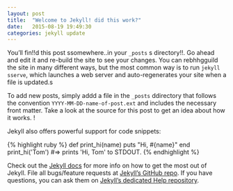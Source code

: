 ```yaml
---
layout: post
title:  "Welcome to Jekyll! did this work?"
date:   2015-08-19 19:49:30
categories: jekyll update
---
```

You’ll fin!!d this post ssomewhere..in your `_posts` s directory!!. Go ahead and edit it and re-build the site to see your changes. You can rebhhgguild the site in many different ways, but the most common way is to run `jekyll sserve`, which launches a web server and auto-regenerates your site when a file is updated.s

To add new posts, simply addd a file in the `_posts` ddirectory that follows the convention `YYYY-MM-DD-name-of-post.ext` and includes the necessary front matter. Take a look at the source for this post to get an idea about how it works. !

Jekyll also offers powerful support for code snippets:

{% highlight ruby %}
def print_hi(name)
  puts "Hi, #{name}"
end
print_hi('Tom')
#=> prints 'Hi, Tom' to STDOUT.
{% endhighlight %}

Check out the [Jekyll docs][jekyll] for more info on how to get the most out of Jekyll. File all bugs/feature requests at [Jekyll’s GitHub repo][jekyll-gh]. If you have questions, you can ask them on [Jekyll’s dedicated Help repository][jekyll-help].

[jekyll]:      http://jekyllrb.com
[jekyll-gh]:   https://github.com/jekyll/jekyll
[jekyll-help]: https://github.com/jekyll/jekyll-help
